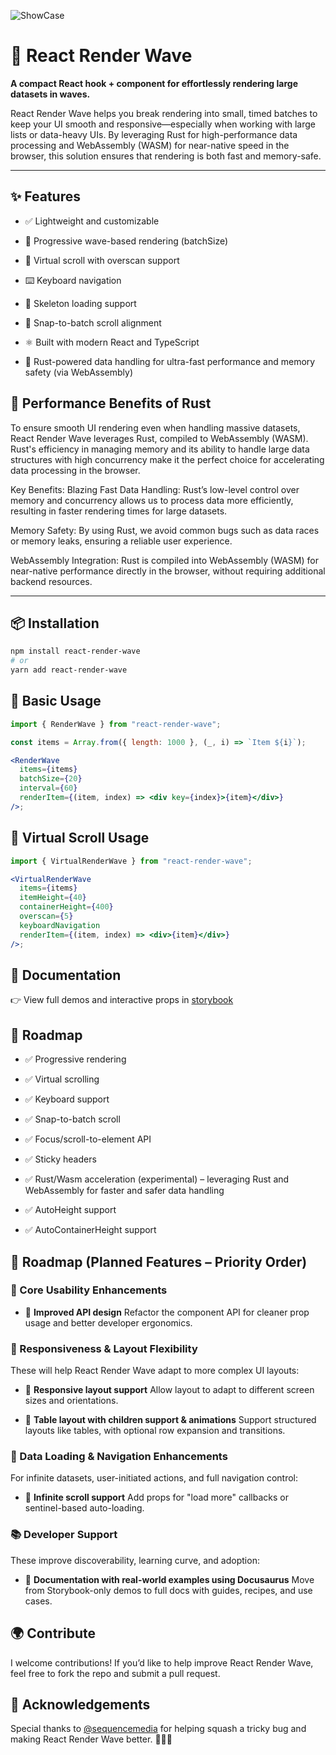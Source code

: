 ![ShowCase](https://dev-intj.github.io/images/RenderWave/showcase.png)

# 🌊 React Render Wave

**A compact React hook + component for effortlessly rendering large datasets in waves.**

React Render Wave helps you break rendering into small, timed batches to keep your UI smooth and responsive—especially when working with large lists or data-heavy UIs. By leveraging Rust for high-performance data processing and WebAssembly (WASM) for near-native speed in the browser, this solution ensures that rendering is both fast and memory-safe.

---

## ✨ Features

- ✅ Lightweight and customizable

- 🌊 Progressive wave-based rendering (batchSize)

- 🧠 Virtual scroll with overscan support

- ⌨️ Keyboard navigation

- 🦴 Skeleton loading support

- 🧲 Snap-to-batch scroll alignment

- ⚛️ Built with modern React and TypeScript

- 🚀 Rust-powered data handling for ultra-fast performance and memory safety (via WebAssembly)

## 🚀 Performance Benefits of Rust

To ensure smooth UI rendering even when handling massive datasets, React Render Wave leverages Rust, compiled to WebAssembly (WASM). Rust's efficiency in managing memory and its ability to handle large data structures with high concurrency make it the perfect choice for accelerating data processing in the browser.

Key Benefits:
Blazing Fast Data Handling: Rust’s low-level control over memory and concurrency allows us to process data more efficiently, resulting in faster rendering times for large datasets.

Memory Safety: By using Rust, we avoid common bugs such as data races or memory leaks, ensuring a reliable user experience.

WebAssembly Integration: Rust is compiled into WebAssembly (WASM) for near-native performance directly in the browser, without requiring additional backend resources.

---

## 📦 Installation

```bash
npm install react-render-wave
# or
yarn add react-render-wave
```

## 🧪 Basic Usage

```jsx
import { RenderWave } from "react-render-wave";

const items = Array.from({ length: 1000 }, (_, i) => `Item ${i}`);

<RenderWave
  items={items}
  batchSize={20}
  interval={60}
  renderItem={(item, index) => <div key={index}>{item}</div>}
/>;
```

## 🔁 Virtual Scroll Usage

```jsx
import { VirtualRenderWave } from "react-render-wave";

<VirtualRenderWave
  items={items}
  itemHeight={40}
  containerHeight={400}
  overscan={5}
  keyboardNavigation
  renderItem={(item, index) => <div>{item}</div>}
/>;
```

## 📘 Documentation

👉 View full demos and interactive props in [storybook](https://astonishing-cuchufli-c17417.netlify.app)

## 🧩 Roadmap

- ✅ Progressive rendering

- ✅ Virtual scrolling

- ✅ Keyboard support

- ✅ Snap-to-batch scroll

- ✅ Focus/scroll-to-element API

- ✅ Sticky headers

- ✅ Rust/Wasm acceleration (experimental) – leveraging Rust and WebAssembly for faster and safer data handling

- ✅ AutoHeight support

- ✅ AutoContainerHeight support

## 🧩 Roadmap (Planned Features – Priority Order)

### 🚧 Core Usability Enhancements

- 🔲 **Improved API design**
  Refactor the component API for cleaner prop usage and better developer ergonomics.

### 📱 Responsiveness & Layout Flexibility

These will help React Render Wave adapt to more complex UI layouts:

- 🔲 **Responsive layout support**
  Allow layout to adapt to different screen sizes and orientations.

- 🔲 **Table layout with children support & animations**
  Support structured layouts like tables, with optional row expansion and transitions.

### 🔄 Data Loading & Navigation Enhancements

For infinite datasets, user-initiated actions, and full navigation control:

- 🔲 **Infinite scroll support**
  Add props for "load more" callbacks or sentinel-based auto-loading.

### 📚 Developer Support

These improve discoverability, learning curve, and adoption:

- 🔲 **Documentation with real-world examples using Docusaurus**
  Move from Storybook-only demos to full docs with guides, recipes, and use cases.

## 🌍 Contribute

I welcome contributions! If you’d like to help improve React Render Wave, feel free to fork the repo and submit a pull request.

## 🙏 Acknowledgements

Special thanks to [@sequencemedia](https://github.com/sequencemedia) for helping squash a tricky bug and making React Render Wave better. 👷‍♂️👏
